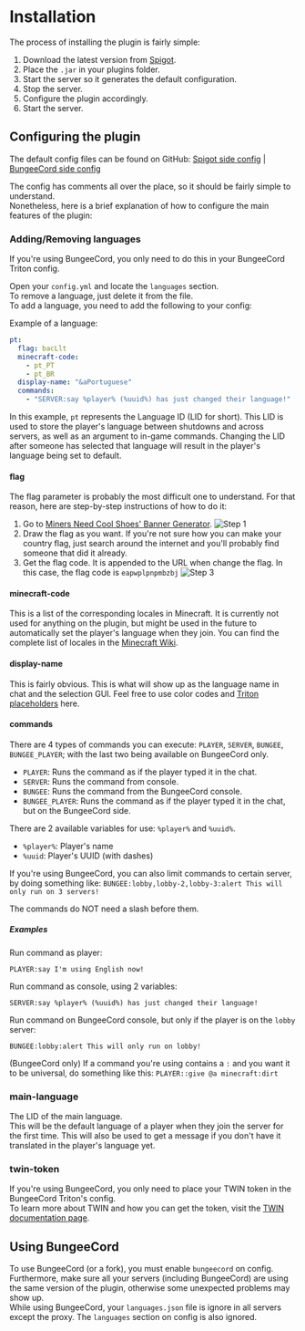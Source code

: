 # Installation

The process of installing the plugin is fairly simple:

1. Download the latest version from [Spigot](/spigot).
2. Place the `.jar` in your plugins folder.
3. Start the server so it generates the default configuration.
4. Stop the server.
5. Configure the plugin accordingly.
6. Start the server.

## Configuring the plugin

The default config files can be found on GitHub: [Spigot side config](/github_config) | [BungeeCord side config](/github_config_bungee)

The config has comments all over the place, so it should be fairly simple to understand.  
Nonetheless, here is a brief explanation of how to configure the main features of the plugin:

### Adding/Removing languages

<div class="warning">If you're using BungeeCord, you only need to do this in your BungeeCord Triton config.</div>

Open your `config.yml` and locate the `languages` section.  
To remove a language, just delete it from the file.  
To add a language, you need to add the following to your config:

Example of a language:

```yaml
pt:
  flag: bacLlt
  minecraft-code:
    - pt_PT
    - pt_BR
  display-name: "&aPortuguese"
  commands:
    - "SERVER:say %player% (%uuid%) has just changed their language!"
```

In this example, `pt` represents the Language ID (LID for short). This LID is used to store the player's language between shutdowns and across servers, as well as an argument to in-game commands. Changing the LID after someone has selected that language will result in the player's language being set to default.

#### flag

The flag parameter is probably the most difficult one to understand. For that reason, here are step-by-step instructions of how to do it:

1. Go to [Miners Need Cool Shoes' Banner Generator](https://www.needcoolshoes.com/banner).
   ![Step 1](/documentation/images/installation-flags1.png)
2. Draw the flag as you want. If you're not sure how you can make your country flag, just search around the internet and you'll probably find someone that did it already.
3. Get the flag code. It is appended to the URL when change the flag. In this case, the flag code is `eapwplpnpmbzbj`
   ![Step 3](/documentation/images/installation-flags2.png)

#### minecraft-code

This is a list of the corresponding locales in Minecraft. It is currently not used for anything on the plugin, but might be used in the future to automatically set the player's language when they join. You can find the complete list of locales in the [Minecraft Wiki](https://minecraft.gamepedia.com/Language).

#### display-name

This is fairly obvious. This is what will show up as the language name in chat and the selection GUI. Feel free to use color codes and [Triton placeholders](/docs/placeholders) here.

#### commands

There are 4 types of commands you can execute: `PLAYER`, `SERVER`, `BUNGEE`, `BUNGEE_PLAYER`; with the last two being available on BungeeCord only.

- `PLAYER`: Runs the command as if the player typed it in the chat.
- `SERVER`: Runs the command from console.
- `BUNGEE`: Runs the command from the BungeeCord console.
- `BUNGEE_PLAYER`: Runs the command as if the player typed it in the chat, but on the BungeeCord side.

There are 2 available variables for use: `%player%` and `%uuid%`.

- `%player%`: Player's name
- `%uuid`: Player's UUID (with dashes)

If you're using BungeeCord, you can also limit commands to certain server, by doing something like:
`BUNGEE:lobby,lobby-2,lobby-3:alert This will only run on 3 servers!`

The commands do NOT need a slash before them.

##### Examples

Run command as player:

```
PLAYER:say I'm using English now!
```

Run command as console, using 2 variables:

```
SERVER:say %player% (%uuid%) has just changed their language!
```

Run command on BungeeCord console, but only if the player is on the `lobby` server:

```
BUNGEE:lobby:alert This will only run on lobby!
```

<div class="warning">(BungeeCord only) If a command you're using contains a <code>:</code> and you want it to be universal, do something like this:
<code>PLAYER::give @a minecraft:dirt</code></div>

### main-language

The LID of the main language.  
This will be the default language of a player when they join the server for the first time. This will also be used to get a message if you don't have it translated in the player's language yet.

### twin-token

If you're using BungeeCord, you only need to place your TWIN token in the BungeeCord Triton's config.  
To learn more about TWIN and how you can get the token, visit the [TWIN documentation page](/docs/twin).

## Using BungeeCord

To use BungeeCord (or a fork), you must enable `bungeecord` on config. Furthermore, make sure all your servers (including BungeeCord) are using the same version of the plugin, otherwise some unexpected problems may show up.  
While using BungeeCord, your `languages.json` file is ignore in all servers except the proxy. The `languages` section on config is also ignored.
